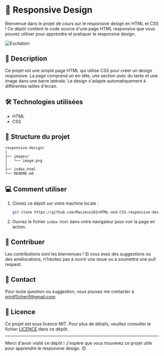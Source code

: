 # 🚀 Responsive Design 

Bienvenue dans le projet de cours sur le responsive design en HTML et CSS ! Ce dépôt contient le code source d'une page HTML responsive que vous pouvez utiliser pour apprendre et pratiquer le responsive design.


![Excitation](https://media4.giphy.com/media/v1.Y2lkPTc5MGI3NjExemx5NW43eWhlenc2Y2R4b3hlNTc1bzRxNjJseHBhMmZ0bjVjZjR5cSZlcD12MV9pbnRlcm5hbF9naWZfYnlfaWQmY3Q9Zw/TXJiSN8vCERuE/giphy.webp)

## 📝 Description

Ce projet est une simple page HTML qui utilise CSS pour créer un design responsive. La page comprend un en-tête, une section avec du texte et une image dans une barre latérale. Le design s'adapte automatiquement à différentes tailles d'écran.

## 🛠️ Technologies utilisées

- HTML
- CSS

## 📁 Structure du projet

```
responsive-design/
│
├── images/
│   └── image.png
│
├── index.html
└── README.md
```

## 💻 Comment utiliser

1. Clonez ce dépôt sur votre machine locale :
   ```sh
   git clone https://github.com/Maximus203/HTML-and-CSS-responsive-design.git
   ```

2. Ouvrez le fichier `index.html` dans votre navigateur pour voir la page en action.

## 🤝 Contribuer

Les contributions sont les bienvenues ! Si vous avez des suggestions ou des améliorations, n'hésitez pas à ouvrir une issue ou à soumettre une pull request.

## 📧 Contact

Pour toute question ou suggestion, vous pouvez me contacter à [printf0cherif@gmail.com](mailto:printf0cherif@gmail.com).


## 🔑 Licence

Ce projet est sous licence MIT. Pour plus de détails, veuillez consulter le fichier [LICENCE](LICENSE) dans ce dépôt.

---

Merci d'avoir visité ce dépôt ! J'espère que vous trouverez ce projet utile pour apprendre le responsive design. 😊
